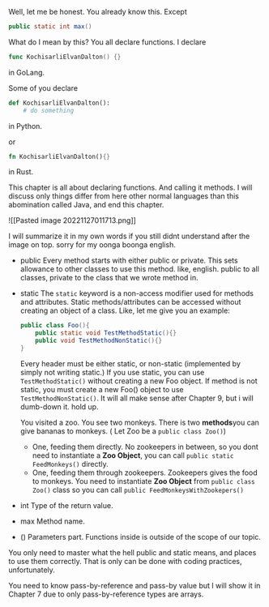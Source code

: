Well, let me be honest. You already know this. Except 
```java
public static int max()
``` 

What do I mean by this? You all declare functions. I declare 
```go
func KochisarliElvanDalton() {}
```
in GoLang.

Some of you declare
```python
def KochisarliElvanDalton():
	# do something
```
in Python.

or 
```rust
fn KochisarliElvanDalton(){}
```
in Rust.

This chapter is all about declaring functions. And calling it methods. I will discuss only things differ from here other normal languages than this abomination called Java, and end this chapter.

![[Pasted image 20221127011713.png]]

I will summarize it in my own words if you still didnt understand after the image on top. sorry for my oonga boonga english.

- public
	Every method starts with either public or private. This sets allowance to other classes to use this method. like, english. public to all classes, private to the class that we wrote method in.
- static
	The `static` keyword is a non-access modifier used for methods and attributes. Static methods/attributes can be accessed without creating an object of a class.
	Like, let me give you an example:
	```java
	public class Foo(){
		public static void TestMethodStatic(){}
		public void TestMethodNonStatic(){}
	}
	```
	Every header must be either static, or non-static (implemented by simply not writing static.)
	If you use static, you can use `TestMethodStatic()` without creating a new Foo object.
	If method is not static, you must create a new Foo() object to use `TestMethodNonStatic()`. It will all make sense after Chapter 9, but i will dumb-down it. hold up.
	
	You visited a zoo. You see two monkeys. There is two **methods**you can give bananas to monkeys.  ( Let Zoo be a `public class Zoo()`)
	- One, feeding them directly. No zookeepers in between, so you dont need to instantiate a  **Zoo Object**, you can call `public static FeedMonkeys()` directly.
	- One, feeding them through zookeepers. Zookeepers gives the food to monkeys. You need to instantiate **Zoo Object** from `public class Zoo()` class so you can call `public FeedMonkeysWithZookepers()`
- int
	Type of the return value.
- max
	Method name.
- ()
	Parameters part.
Functions inside is outside of the scope of our topic.

You only need to master what the hell public and static means, and places to use them correctly. That is only can be done with coding practices, unfortunately.

You need to know pass-by-reference and pass-by value but I will show it in Chapter 7 due to only pass-by-reference types are arrays.
